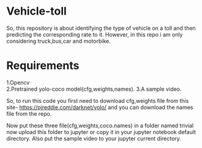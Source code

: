 # Vehicle-toll
So, this repository is about identifying the type of vehicle on a toll and then predicting  the corresponding rate to it.
However, in this repo i am only considering truck,bus,car and motorbike.

# Requirements
 1.Opencv<br/>
 2.Pretrained yolo-coco model(cfg,weights,names).
 3.A sample video.

So, to run this code you first need to download cfg,weights file from this site- https://pjreddie.com/darknet/yolo/  and you can download the names file from the repo.

Now put these three file(cfg,weights,coco.names) in a folder named trivial now upload this folder to jupyter or copy it in your jupyter notebook default directory.
Also put the sample video to your jupyter current directory.


